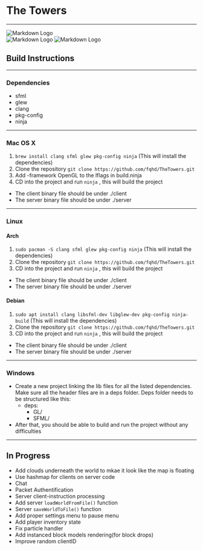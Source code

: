 # The Towers
---

![Markdown Logo](https://i.imgur.com/lDl7Pab.png)  
![Markdown Logo](https://img.shields.io/badge/build-stable-brightgreen)
![Markdown Logo](https://img.shields.io/badge/version-1.1.0-blue)

## Build Instructions
---
### Dependencies
- sfml
- glew
- clang
- pkg-config
- ninja
---
### Mac OS X
1. `brew install clang sfml glew pkg-config ninja` (This will install the dependencies)
1. Clone the repository `git clone https://github.com/fqhd/TheTowers.git`
1. Add -framework OpenGL to the lflags in build.ninja
1. CD into the project and run `ninja` , this will build the project
- The client binary file should be under ./client
- The server binary file should be under ./server
---
### Linux

#### Arch
1. `sudo pacman -S clang sfml glew pkg-config ninja` (This will install the dependencies)
1. Clone the repository `git clone https://github.com/fqhd/TheTowers.git`
1. CD into the project and run `ninja` , this will build the project
- The client binary file should be under ./client
- The server binary file should be under ./server

#### Debian
1. `sudo apt install clang libsfml-dev libglew-dev pkg-config ninja-build` (This will install the dependencies)
1. Clone the repository `git clone https://github.com/fqhd/TheTowers.git`
1. CD into the project and run `ninja` , this will build the project
- The client binary file should be under ./client
- The server binary file should be under ./server

---
### Windows
- Create a new project linking the lib files for all the listed dependencies. Make sure all the header files are in a deps folder. Deps folder needs to be structured like this:
  - deps:
    - GL/
    - SFML/
- After that, you should be able to build and run the project without any difficulties
---
## In Progress
- Add clouds underneath the world to mkae it look like the map is floating
- Use hashmap for clients on server code
- Chat
- Packet Authentification
- Server client-instruction processing
- Add server `loadWorldFromFile()` function
- Server `saveWorldToFile()` function
- Add proper settings menu to pause menu
- Add player inventory state
- Fix particle handler
- Add instanced block models rendering(for block drops)
- Improve random clientID
